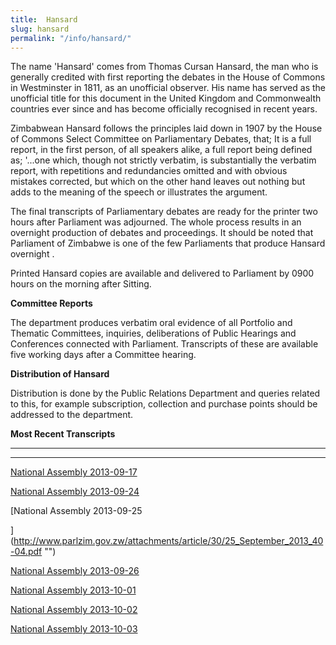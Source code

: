 ```yaml
---
title:  Hansard
slug: hansard
permalink: "/info/hansard/"
---
```


The name 'Hansard' comes from Thomas Cursan Hansard, the man who is generally credited with first reporting the debates in the House of Commons in Westminster in 1811, as an unofficial observer. His name has served as the unofficial title for this document in the United Kingdom and Commonwealth countries ever since and has become officially recognised in recent years.

 

Zimbabwean Hansard follows the principles laid down in 1907 by the House of Commons Select Committee on Parliamentary Debates, that; It is a full report, in the first person, of all speakers alike, a full report being defined as; '...one which, though not strictly verbatim, is substantially the verbatim report, with repetitions and redundancies omitted and with obvious mistakes corrected, but which on the other hand leaves out nothing but adds to the meaning of the speech or illustrates the argument.

 

The final transcripts of Parliamentary debates are ready for the printer two hours after Parliament was adjourned. The whole process results in an overnight production of debates and proceedings. It should be noted that Parliament of Zimbabwe is one of the few Parliaments that produce Hansard overnight .

 

Printed Hansard copies are available and delivered to Parliament by 0900 hours on the morning after Sitting.

 

**Committee Reports**

The department produces verbatim oral evidence of all Portfolio and Thematic Committees, inquiries, deliberations of Public Hearings and Conferences connected with Parliament. Transcripts of these are available five working days after a Committee hearing.

  

**Distribution of Hansard**

Distribution is done by the Public Relations Department and queries related to this, for example subscription, collection and purchase points should be addressed to the department. 

**Most Recent Transcripts**

---------------------------

------------------

[National Assembly 2013-09-17](http://www.parlzim.gov.zw/attachments/article/30/17_September_2013_40-02.pdf)

[National Assembly 2013-09-24](http://www.parlzim.gov.zw/attachments/article/30/24_September_2013_40_03.pdf)

[National Assembly 2013-09-25

](http://www.parlzim.gov.zw/attachments/article/30/25_September_2013_40-04.pdf "")

[National Assembly 2013-09-26](http://www.parlzim.gov.zw/attachments/article/30/26_September_2013_40-05.pdf)

[National Assembly 2013-10-01](http://www.parlzim.gov.zw/attachments/article/30/01_October_2013_40-06.pdf)

[National Assembly 2013-10-02](http://www.parlzim.gov.zw/attachments/article/30/02_September_2013_40-07.pdf)

[National Assembly 2013-10-03](http://www.parlzim.gov.zw/attachments/article/30/03_October_2013_40-08.pdf)
